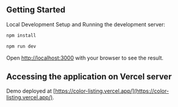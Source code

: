 ## Getting Started

Local Development Setup and Running the development server:

```bash
npm install
```

```bash
npm run dev
```

Open [http://localhost:3000](http://localhost:3000) with your browser to see the result.

## Accessing the application on Vercel server

Demo deployed at [https://color-listing.vercel.app/](https://color-listing.vercel.app/).
